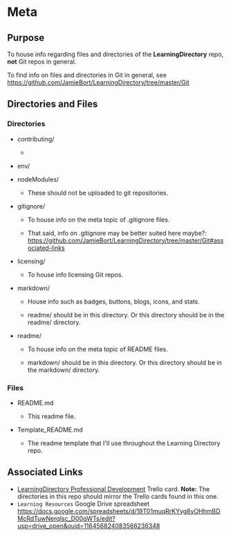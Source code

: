 # Meta

## Purpose

To house info regarding files and directories of the **LearningDirectory** repo, **not** Git repos in general.

To find info on files and directories in Git in general, see https://github.com/JamieBort/LearningDirectory/tree/master/Git

## Directories and Files

### Directories

- contributing/

  -

- env/

- nodeModules/

  - These should not be uploaded to git repositories.

- gitignore/

  - To house info on the meta topic of .gitignore files.

  - That said, info on .gitignore may be better suited here maybe?: https://github.com/JamieBort/LearningDirectory/tree/master/Git#associated-links

- licensing/

  - To house info licensing Git repos.

- markdown/

  - House info such as badges, buttons, blogs, icons, and stats.

  - readme/ should be in this directory. Or this directory should be in the readme/ directory.

- readme/

  - To house info on the meta topic of README files.

  - markdown/ should be in this directory. Or this directory should be in the markdown/ directory.

### Files

- README.md

  - This readme file.

- Template_README.md

  - The readme template that I'll use throughout the Learning Directory repo.

## Associated Links

- [LearningDirectory Professional Development](https://trello.com/c/vx0oVl0e/237-learningdirectory-professional-development) Trello card.
  **Note:** The directories in this repo should mirror the Trello cards found in this one.
- `Learning Resources` Google Drive spreadsheet
  https://docs.google.com/spreadsheets/d/19T01muqRrKYyg8yOHhmBDMcRdTuwNerqlsc_D00qWTs/edit?usp=drive_open&ouid=116456824083566236348
